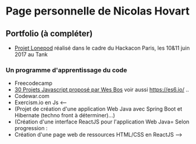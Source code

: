 # Page personnelle de Nicolas Hovart

## Portfolio (à compléter)

* [Projet Lonepod](https://NicolasHov.github.io/lonepod/#svg) réalisé dans le cadre du Hackacon Paris, les 10&11 juin 2017 au Tank

### Un programme d'apprentissage du code 

* Freecodecamp
* [30 Projets Javascript proposé par Wes Bos](https://javascript30.com/) voir aussi https://es6.io/ ..
* Codewar.com 
* Exercism.io en Js
<-- 
* (Projet de création d'une application Web Java avec Spring Boot et Hibernate (techno front à déterminer)...)
* (Création d'une interface ReactJS pour l'application Web Java=
Selon progression :
* Création d'une page web de ressources HTML/CSS en ReactJS
-->
